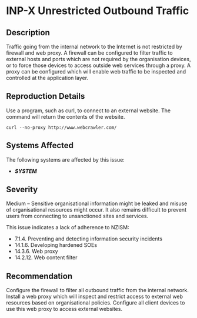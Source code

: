 INP-X Unrestricted Outbound Traffic
===================================

Description
-----------
Traffic going from the internal network to the Internet is not restricted by firewall and web proxy. A firewall can be configured to filter traffic to external hosts and ports which are not required by the organisation devices, or to force those devices to access outside web services through a proxy. A proxy can be configured which will enable web traffic to be inspected and controlled at the application layer.

Reproduction Details
--------------------
Use a program, such as curl, to connect to an external website. The command will return the contents of the website.

    curl --no-proxy http://www.webcrawler.com/

Systems Affected
----------------
The following systems are affected by this issue:
  * ***SYSTEM***

Severity
--------
Medium – Sensitive organisational information might be leaked and misuse of organisational resources might occur. It also remains difficult to prevent users from connecting to unsanctioned sites and services.

This issue indicates a lack of adherence to NZISM:
  * 7.1.4. Preventing and detecting information security incidents
  * 14.1.6. Developing hardened SOEs
  * 14.3.6. Web proxy
  * 14.2.12. Web content filter

Recommendation
--------------
Configure the firewall to filter all outbound traffic from the internal network. Install a web proxy which will inspect and restrict access to external web resources based on organisational policies. Configure all client devices to use this web proxy to access external websites.